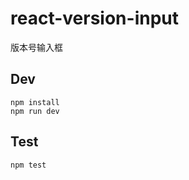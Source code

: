 react-version-input
============================================
版本号输入框

## Dev

```
npm install
npm run dev
```

## Test

```
npm test
```
